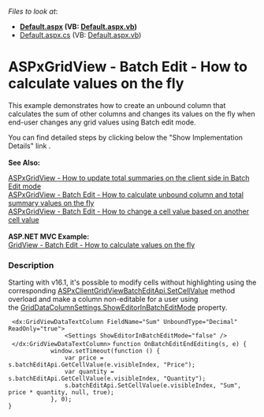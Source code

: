 <!-- default file list -->
*Files to look at*:

* **[Default.aspx](./CS/Default.aspx) (VB: [Default.aspx.vb](./VB/Default.aspx.vb))**
* [Default.aspx.cs](./CS/Default.aspx.cs) (VB: [Default.aspx.vb](./VB/Default.aspx.vb))
<!-- default file list end -->
# ASPxGridView - Batch Edit - How to calculate values on the fly


<p>This example demonstrates how to create an unbound column that calculates the sum of other columns and changes its values on the fly when end-user changes any grid values using Batch edit mode. </p>
<p>You can find detailed steps by clicking below the "Show Implementation Details" link .<br><strong><br>See Also:</strong></p>
<p><a href="https://www.devexpress.com/Support/Center/p/T114923">ASPxGridView - How to update total summaries on the client side in Batch Edit mode</a><br><a href="https://www.devexpress.com/Support/Center/p/T116925">ASPxGridView - Batch Edit - How to calculate unbound column and total summary values on the fly</a> <br><a href="https://www.devexpress.com/Support/Center/p/T558750">ASPxGridView - Batch Edit - How to change a cell value based on another cell value</a><br><br><strong>ASP.NET MVC Example:</strong><br><a href="https://www.devexpress.com/Support/Center/p/T124603">GridView - Batch Edit - How to calculate values on the fly</a></p>


<h3>Description</h3>

<p>Starting with v16.1, it's possible to modify cells without highlighting using the corresponding&nbsp;<a href="https://documentation.devexpress.com/#AspNet/DevExpressWebScriptsASPxClientGridViewBatchEditApi_SetCellValuetopic">ASPxClientGridViewBatchEditApi.SetCellValue</a>&nbsp;method overload and make a column non-editable for a user using the&nbsp;<a href="https://documentation.devexpress.com/#AspNet/DevExpressWebGridDataColumnSettings_ShowEditorInBatchEditModetopic">GridDataColumnSettings.ShowEditorInBatchEditMode</a>&nbsp;property.</p>
<code lang="aspx"> &lt;dx:GridViewDataTextColumn FieldName="Sum" UnboundType="Decimal" ReadOnly="true"&gt;
                &lt;Settings ShowEditorInBatchEditMode="false" /&gt;
 &lt;/dx:GridViewDataTextColumn&gt;</code>
<code lang="js">function OnBatchEditEndEditing(s, e) {
            window.setTimeout(function () {
                var price = s.batchEditApi.GetCellValue(e.visibleIndex, "Price");
                var quantity = s.batchEditApi.GetCellValue(e.visibleIndex, "Quantity");
                s.batchEditApi.SetCellValue(e.visibleIndex, "Sum", price * quantity, null, true);
            }, 0);
}</code>

<br/>


